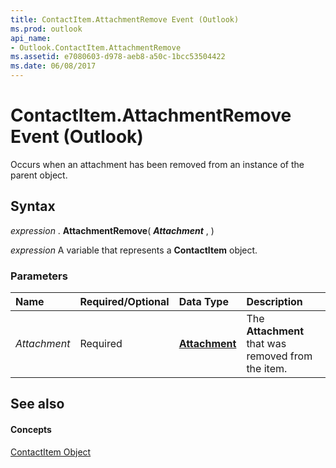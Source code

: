 ```yaml
---
title: ContactItem.AttachmentRemove Event (Outlook)
ms.prod: outlook
api_name:
- Outlook.ContactItem.AttachmentRemove
ms.assetid: e7080603-d978-aeb8-a50c-1bcc53504422
ms.date: 06/08/2017
---
```



# ContactItem.AttachmentRemove Event (Outlook)

Occurs when an attachment has been removed from an instance of the parent object.


## Syntax

 _expression_ . **AttachmentRemove**( **_Attachment_** , )

 _expression_ A variable that represents a **ContactItem** object.


### Parameters



|**Name**|**Required/Optional**|**Data Type**|**Description**|
|:-----|:-----|:-----|:-----|
| _Attachment_|Required| **[Attachment](Outlook.Attachment.md)**|The  **Attachment** that was removed from the item.|

## See also


#### Concepts


[ContactItem Object](Outlook.ContactItem.md)

